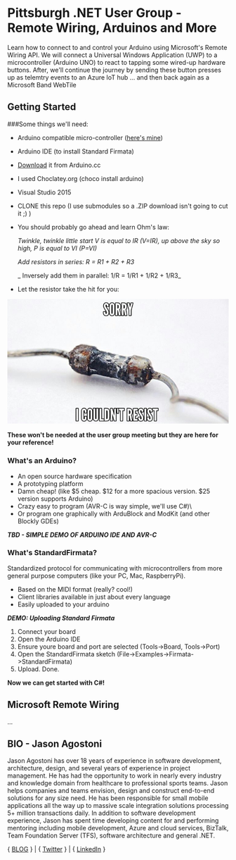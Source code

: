 # Pittsburgh .NET User Group - Remote Wiring, Arduinos and More
Learn how to connect to and control your Arduino using Microsoft's Remote Wiring API. We will connect a Universal Windows Application (UWP) 
to a microcontroller (Arduino UNO) to react to tapping some wired-up hardware buttons. After, we'll continue the journey by sending these button
presses up as telemtry events to an Azure IoT hub ... and then back again as a Microsoft Band WebTile

## Getting Started

###Some things we'll need:

- Arduino compatible micro-controller ([here's mine](http://www.amazon.com/dp/B00E5WJSHK/ref=cm_sw_r_tw_dp_H8lvxb1224T12))
- Arduino IDE (to install Standard Firmata)
 - [Download](https://www.arduino.cc/en/Main/Software) it from Arduino.cc
 - I used Choclatey.org (choco install arduino)
- Visual Studio 2015
- CLONE this repo (I use submodules so a .ZIP download isn't going to cut it ;) )
- You should probably go ahead and learn Ohm's law:

    _Twinkle, twinkle little start V is equal to IR (V=IR), up above the sky so high, P is equal to VI (P=VI)_
    
    _Add resistors in series: R = R1 + R2 + R3_
    
    _ Inversely add them in parallel: 1/R = 1/R1 + 1/R2 + 1/R3_

- Let the resistor take the hit for you:

![Sorry!  I couldn't resist](assets/resist.jpg)

**These won't be needed at the user group meeting but they are here for your reference!**

### What's an Arduino?
- An open source hardware specification
- A prototyping platform
- Damn cheap! (like $5 cheap.  $12 for a more spacious version. $25 version supports Arduino)
- Crazy easy to program (AVR-C is way simple, we'll use C#)\
- Or program one graphically with ArduBlock and ModKit (and other Blockly GDEs)

_**TBD - SIMPLE DEMO OF ARDUINO IDE AND AVR-C**_

### What's StandardFirmata?
Standardized protocol for communicating with microcontrollers from more general purpose computers (like your PC, Mac, RaspberryPi).

- Based on the MIDI format (really? cool!)
- Client libraries available in just about every language
- Easily uploaded to your arduino

_**DEMO: Uploading Standard Firmata**_

1. Connect your board
2. Open the Arduino IDE
3. Ensure youre board and port are selected (Tools->Board, Tools->Port)
4. Open the StandardFirmata sketch (File->Examples->Firmata->StandardFirmata)
5. Upload. Done.

**Now we can get started with C#!** 

## Microsoft Remote Wiring
...

## BIO - Jason Agostoni
Jason Agostoni has over 18 years of experience in software development, architecture, design, and several years of experience in project management. He has had the opportunity to work in nearly every industry and knowledge domain from healthcare to professional sports teams.  Jason helps companies and teams envision, design and construct end-to-end solutions for any size need.  He has been responsible for small mobile applications all the way up to massive scale integration solutions processing 5+ million transactions daily. In addition to software development experience, Jason has spent time developing content for and performing mentoring including mobile development, Azure and cloud services, BizTalk, Team Foundation Server (TFS), software architecture and general .NET.

{ [BLOG](http://jason.agostoni.net) } | { [Twitter](http://twitter.com/JAgostoni) } | { [LinkedIn](https://www.linkedin.com/in/jagostoni) }